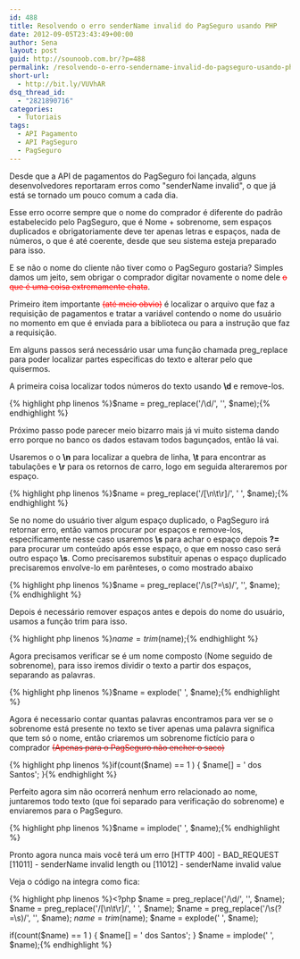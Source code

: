 ```yaml
---
id: 488
title: Resolvendo o erro senderName invalid do PagSeguro usando PHP
date: 2012-09-05T23:43:49+00:00
author: Sena
layout: post
guid: http://sounoob.com.br/?p=488
permalink: /resolvendo-o-erro-sendername-invalid-do-pagseguro-usando-php/
short-url:
  - http://bit.ly/VUVhAR
dsq_thread_id:
  - "2821890716"
categories:
  - Tutoriais
tags:
  - API Pagamento
  - API PagSeguro
  - PagSeguro
---
```

Desde que a API de pagamentos do PagSeguro foi lançada, alguns desenvolvedores reportaram erros como "senderName invalid", o que já está se tornado um pouco comum a cada dia.

Esse erro ocorre sempre que o nome do comprador é diferente do padrão estabelecido pelo PagSeguro, que é Nome + sobrenome, sem espaços duplicados e obrigatoriamente deve ter apenas letras e espaços, nada de números, o que é até coerente, desde que seu sistema esteja preparado para isso.

E se não o nome do cliente não tiver como o PagSeguro gostaria? Simples damos um jeito, sem obrigar o comprador digitar novamente o nome dele <del style="color: #ff0000;">o que é uma coisa extremamente chata</del>.<!--more-->

Primeiro item importante <del style="color: #ff0000;">(até meio obvio)</del> é localizar o arquivo que faz a requisição de pagamentos e tratar a variável contendo o nome do usuário no momento em que é enviada para a biblioteca ou para a instrução que faz a requisição.

Em alguns passos será necessário usar uma função chamada preg_replace para poder localizar partes especificas do texto e alterar pelo que quisermos.

A primeira coisa localizar todos números do texto usando **\d** e remove-los.

{% highlight php linenos %}$name = preg_replace('/\d/', '', $name);{% endhighlight %} 

Próximo passo pode parecer meio bizarro mais já vi muito sistema dando erro porque no banco os dados estavam todos bagunçados, então lá vai.
  
Usaremos o o **\n** para localizar a quebra de linha, **\t** para encontrar as tabulações e **\r** para os retornos de carro, logo em seguida alteraremos por espaço.

{% highlight php linenos %}$name = preg_replace('/[\n\t\r]/', ' ', $name);{% endhighlight %} 

Se no nome do usuário tiver algum espaço duplicado, o PagSeguro irá retornar erro, então vamos procurar por espaços e remove-los, especificamente nesse caso usaremos **\s** para achar o espaço depois **?=** para procurar um conteúdo após esse espaço, o que em nosso caso será outro espaço **\s**. Como precisaremos substituir apenas o espaço duplicado precisaremos envolve-lo em parênteses, o como mostrado abaixo

{% highlight php linenos %}$name = preg_replace('/\s(?=\s)/', '', $name);{% endhighlight %} 

Depois é necessário remover espaços antes e depois do nome do usuário, usamos a função trim para isso.

{% highlight php linenos %}$name = trim($name);{% endhighlight %} 

Agora precisamos verificar se é um nome composto (Nome seguido de sobrenome), para isso iremos dividir o texto a partir dos espaços, separando as palavras.

{% highlight php linenos %}$name = explode(' ', $name);{% endhighlight %} 

Agora é necessario contar quantas palavras encontramos para ver se o sobrenome está presente no texto se tiver apenas uma palavra significa que tem só o nome, então criaremos um sobrenome fictício para o comprador <del><span style="color: #ff0000;">(Apenas para o PagSeguro não encher o saco)</span></del>

{% highlight php linenos %}if(count($name) == 1 ) {
    $name[] = ' dos Santos';
}{% endhighlight %} 

Perfeito agora sim não ocorrerá nenhum erro relacionado ao nome, juntaremos todo texto (que foi separado para verificação do sobrenome) e enviaremos para o PagSeguro.

{% highlight php linenos %}$name = implode(' ', $name);{% endhighlight %} 

Pronto agora nunca mais você terá um erro [HTTP 400] - BAD_REQUEST [11011] - senderName invalid length ou [11012] - senderName invalid value

Veja o código na integra como fica:

{% highlight php linenos %}<?php
$name = preg_replace('/\d/', '', $name);
$name = preg_replace('/[\n\t\r]/', ' ', $name);
$name = preg_replace('/\s(?=\s)/', '', $name);
$name = trim($name);
$name = explode(' ', $name);
 
if(count($name) == 1 ) {
    $name[] = ' dos Santos';
}
$name = implode(' ', $name);{% endhighlight %} 